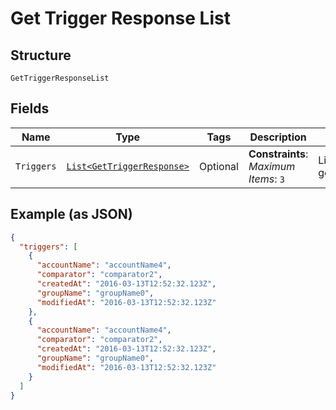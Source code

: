
# Get Trigger Response List

## Structure

`GetTriggerResponseList`

## Fields

| Name | Type | Tags | Description | Getter | Setter |
|  --- | --- | --- | --- | --- | --- |
| `Triggers` | [`List<GetTriggerResponse>`](../../doc/models/get-trigger-response.md) | Optional | **Constraints**: *Maximum Items*: `3` | List<GetTriggerResponse> getTriggers() | setTriggers(List<GetTriggerResponse> triggers) |

## Example (as JSON)

```json
{
  "triggers": [
    {
      "accountName": "accountName4",
      "comparator": "comparator2",
      "createdAt": "2016-03-13T12:52:32.123Z",
      "groupName": "groupName0",
      "modifiedAt": "2016-03-13T12:52:32.123Z"
    },
    {
      "accountName": "accountName4",
      "comparator": "comparator2",
      "createdAt": "2016-03-13T12:52:32.123Z",
      "groupName": "groupName0",
      "modifiedAt": "2016-03-13T12:52:32.123Z"
    }
  ]
}
```

